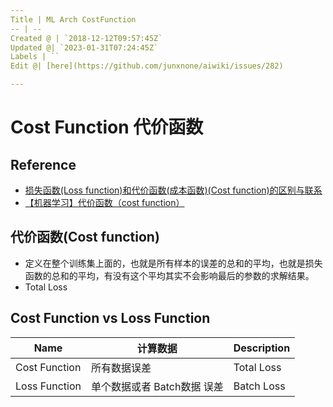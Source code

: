 ```yaml
---
Title | ML Arch CostFunction
-- | --
Created @ | `2018-12-12T09:57:45Z`
Updated @| `2023-01-31T07:24:45Z`
Labels | ``
Edit @| [here](https://github.com/junxnone/aiwiki/issues/282)

---
```


# Cost Function 代价函数

## Reference

- [损失函数(Loss function)和代价函数(成本函数)(Cost function)的区别与联系](https://blog.csdn.net/uestc_c2_403/article/details/77387780)
- [【机器学习】代价函数（cost function）](https://www.cnblogs.com/Belter/p/6653773.html)



## 代价函数(Cost function)

- 定义在整个训练集上面的，也就是所有样本的误差的总和的平均，也就是损失函数的总和的平均，有没有这个平均其实不会影响最后的参数的求解结果。
- Total Loss

## Cost Function vs Loss Function

Name | 计算数据 | Description
-- | -- | --
Cost Function | 所有数据误差 | Total Loss
Loss Function | 单个数据或者 Batch数据 误差 | Batch Loss




